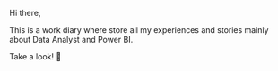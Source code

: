 Hi there,

This is a work diary where store all my experiences and stories mainly about Data Analyst and Power BI.

Take a look! :email:
